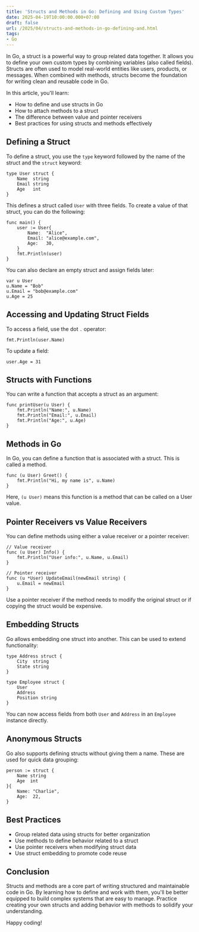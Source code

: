 ```yaml
---
title: 'Structs and Methods in Go: Defining and Using Custom Types'
date: 2025-04-19T10:00:00.000+07:00
draft: false
url: /2025/04/structs-and-methods-in-go-defining-and.html
tags: 
- Go
---
```


In Go, a struct is a powerful way to group related data together. It allows you to define your own custom types by combining variables (also called fields). Structs are often used to model real-world entities like users, products, or messages. When combined with methods, structs become the foundation for writing clean and reusable code in Go.

In this article, you'll learn:

*   How to define and use structs in Go
*   How to attach methods to a struct
*   The difference between value and pointer receivers
*   Best practices for using structs and methods effectively

Defining a Struct
-----------------

To define a struct, you use the `type` keyword followed by the name of the struct and the `struct` keyword:

```
type User struct {
    Name  string
    Email string
    Age   int
} 
```

This defines a struct called `User` with three fields. To create a value of that struct, you can do the following:

```
func main() {
    user := User{
        Name:  "Alice",
        Email: "alice@example.com",
        Age:   30,
    }
    fmt.Println(user)
} 
```

You can also declare an empty struct and assign fields later:

```
var u User
u.Name = "Bob"
u.Email = "bob@example.com"
u.Age = 25 
```

Accessing and Updating Struct Fields
------------------------------------

To access a field, use the dot `.` operator:

```
fmt.Println(user.Name)
```

To update a field:

```
user.Age = 31
```

Structs with Functions
----------------------

You can write a function that accepts a struct as an argument:

```
func printUser(u User) {
    fmt.Println("Name:", u.Name)
    fmt.Println("Email:", u.Email)
    fmt.Println("Age:", u.Age)
} 
```

Methods in Go
-------------

In Go, you can define a function that is associated with a struct. This is called a method.

```
func (u User) Greet() {
    fmt.Println("Hi, my name is", u.Name)
} 
```

Here, `(u User)` means this function is a method that can be called on a User value.

Pointer Receivers vs Value Receivers
------------------------------------

You can define methods using either a value receiver or a pointer receiver:

```
// Value receiver
func (u User) Info() {
    fmt.Println("User info:", u.Name, u.Email)
}

// Pointer receiver
func (u *User) UpdateEmail(newEmail string) {
    u.Email = newEmail
} 
```

Use a pointer receiver if the method needs to modify the original struct or if copying the struct would be expensive.

Embedding Structs
-----------------

Go allows embedding one struct into another. This can be used to extend functionality:

```
type Address struct {
    City  string
    State string
}

type Employee struct {
    User
    Address
    Position string
} 
```

You can now access fields from both `User` and `Address` in an `Employee` instance directly.

Anonymous Structs
-----------------

Go also supports defining structs without giving them a name. These are used for quick data grouping:

```
person := struct {
    Name string
    Age  int
}{
    Name: "Charlie",
    Age:  22,
} 
```

Best Practices
--------------

*   Group related data using structs for better organization
*   Use methods to define behavior related to a struct
*   Use pointer receivers when modifying struct data
*   Use struct embedding to promote code reuse

Conclusion
----------

Structs and methods are a core part of writing structured and maintainable code in Go. By learning how to define and work with them, you'll be better equipped to build complex systems that are easy to manage. Practice creating your own structs and adding behavior with methods to solidify your understanding.

Happy coding!